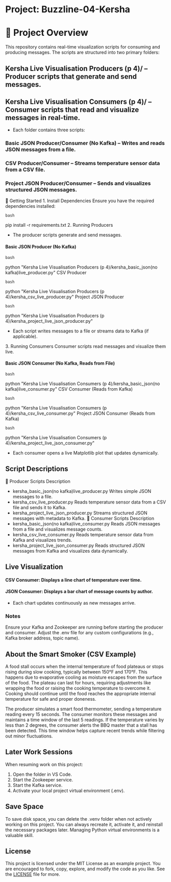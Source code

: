# Project: Buzzline-04-Kersha

# 📌 Project Overview
This repository contains real-time visualization scripts for consuming and producing messages. The scripts are structured into two primary folders:

## Kersha Live Visualisation Producers (p 4)/ – Producer scripts that generate and send messages.
## Kersha Live Visualisation Consumers (p 4)/ – Consumer scripts that read and visualize messages in real-time.
- Each folder contains three scripts:

### Basic JSON Producer/Consumer (No Kafka) – Writes and reads JSON messages from a file.
### CSV Producer/Consumer – Streams temperature sensor data from a CSV file.
### Project JSON Producer/Consumer – Sends and visualizes structured JSON messages.

🚀 Getting Started
1️. Install Dependencies
Ensure you have the required dependencies installed:

```bash```

pip install -r requirements.txt
2️. Running Producers
- The producer scripts generate and send messages.

#### Basic JSON Producer (No Kafka)

```bash```

python "Kersha Live Visualisation Producers (p 4)/kersha_basic_json(no kafka)live_producer.py"
CSV Producer

```bash```

python "Kersha Live Visualisation Producers (p 4)/kersha_csv_live_producer.py"
Project JSON Producer

```bash```

python "Kersha Live Visualisation Producers (p 4)/kersha_project_live_json_producer.py"
- Each script writes messages to a file or streams data to Kafka (if applicable).

3️. Running Consumers
Consumer scripts read messages and visualize them live.

#### Basic JSON Consumer (No Kafka, Reads from File)

```bash```

python "Kersha Live Visualisation Consumers (p 4)/kersha_basic_json(no kafka)live_consumer.py"
CSV Consumer (Reads from Kafka)

```bash```

python "Kersha Live Visualisation Consumers (p 4)/kersha_csv_live_consumer.py"
Project JSON Consumer (Reads from Kafka)

```bash```

python "Kersha Live Visualisation Consumers (p 4)/kersha_project_live_json_consumer.py"
- Each consumer opens a live Matplotlib plot that updates dynamically.

## Script Descriptions
🔹 Producer Scripts Description
- kersha_basic_json(no kafka)live_producer.py	Writes simple JSON messages to a file.
- kersha_csv_live_producer.py	Reads temperature sensor data from a CSV file and sends it to Kafka.
- kersha_project_live_json_producer.py	Streams structured JSON messages with metadata to Kafka.
🔹 Consumer Scripts Description
- kersha_basic_json(no kafka)live_consumer.py	Reads JSON messages from a file and visualizes message counts.
- kersha_csv_live_consumer.py	Reads temperature sensor data from Kafka and visualizes trends.
- kersha_project_live_json_consumer.py	Reads structured JSON messages from Kafka and visualizes data dynamically.

## Live Visualization
#### CSV Consumer: Displays a line chart of temperature over time.
#### JSON Consumer: Displays a bar chart of message counts by author.
- Each chart updates continuously as new messages arrive.


### Notes
Ensure your Kafka and Zookeeper are running before starting the producer and consumer.
Adjust the .env file for any custom configurations (e.g., Kafka broker address, topic name).


## About the Smart Smoker (CSV Example)

A food stall occurs when the internal temperature of food plateaus or 
stops rising during slow cooking, typically between 150°F and 170°F. 
This happens due to evaporative cooling as moisture escapes from the 
surface of the food. The plateau can last for hours, requiring 
adjustments like wrapping the food or raising the cooking temperature to 
overcome it. Cooking should continue until the food reaches the 
appropriate internal temperature for safe and proper doneness.

The producer simulates a smart food thermometer, sending a temperature 
reading every 15 seconds. The consumer monitors these messages and 
maintains a time window of the last 5 readings. 
If the temperature varies by less than 2 degrees, the consumer alerts 
the BBQ master that a stall has been detected. This time window helps 
capture recent trends while filtering out minor fluctuations.

## Later Work Sessions
When resuming work on this project:
1. Open the folder in VS Code. 
2. Start the Zookeeper service.
3. Start the Kafka service.
4. Activate your local project virtual environment (.env).

## Save Space
To save disk space, you can delete the .venv folder when not actively working on this project.
You can always recreate it, activate it, and reinstall the necessary packages later. 
Managing Python virtual environments is a valuable skill. 

## License
This project is licensed under the MIT License as an example project. 
You are encouraged to fork, copy, explore, and modify the code as you like. 
See the [LICENSE](LICENSE.txt) file for more.
